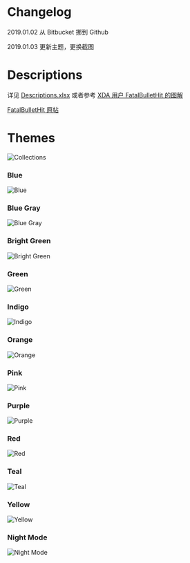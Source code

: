 # Changelog
2019.01.02
从 Bitbucket 挪到 Github

2019.01.03
更新主题，更换截图


# Descriptions
详见 [Descriptions.xlsx](https://raw.githubusercontent.com/YandLiu/MiXPlorerSkins/master/Descriptions.xlsx) 或者参考 [XDA 用户 FatalBulletHit 的图解](https://i.imgur.com/Wmhsm12.jpg)


[FatalBulletHit 原帖](https://forum.xda-developers.com/showpost.php?p=78541319&postcount=733)


# Themes
![Collections](https://raw.githubusercontent.com/YandLiu/MiXPlorerSkins/master/Screenshots/Collections.png)


### Blue
![Blue](https://raw.githubusercontent.com/YandLiu/MiXPlorerSkins/master/Screenshots/Blue.png)


### Blue Gray
![Blue Gray](https://raw.githubusercontent.com/YandLiu/MiXPlorerSkins/master/Screenshots/Blue%20Gray.png)


### Bright Green
![Bright Green](https://raw.githubusercontent.com/YandLiu/MiXPlorerSkins/master/Screenshots/Bright%20Green.png)


### Green
![Green](https://raw.githubusercontent.com/YandLiu/MiXPlorerSkins/master/Screenshots/Green.png)


### Indigo
![Indigo](https://raw.githubusercontent.com/YandLiu/MiXPlorerSkins/master/Screenshots/Indigo.png)


### Orange
![Orange](https://raw.githubusercontent.com/YandLiu/MiXPlorerSkins/master/Screenshots/Orange.png)


### Pink
![Pink](https://raw.githubusercontent.com/YandLiu/MiXPlorerSkins/master/Screenshots/Pink.png)


### Purple
![Purple](https://raw.githubusercontent.com/YandLiu/MiXPlorerSkins/master/Screenshots/Purple.png)


### Red
![Red](https://raw.githubusercontent.com/YandLiu/MiXPlorerSkins/master/Screenshots/Red.png)


### Teal
![Teal](https://raw.githubusercontent.com/YandLiu/MiXPlorerSkins/master/Screenshots/Teal.png)


### Yellow
![Yellow](https://raw.githubusercontent.com/YandLiu/MiXPlorerSkins/master/Screenshots/Yellow.png)


### Night Mode
![Night Mode](https://raw.githubusercontent.com/YandLiu/MiXPlorerSkins/master/Screenshots/Night%20Mode.png)
